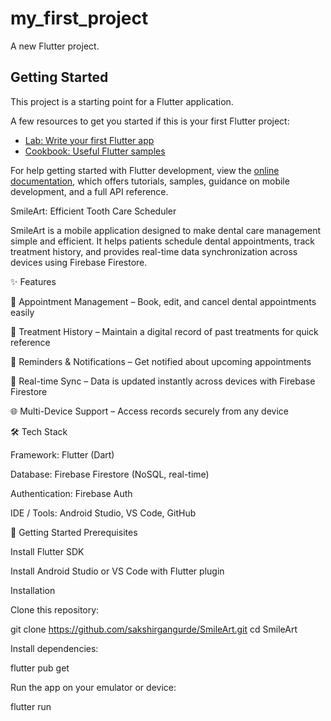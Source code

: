 # my_first_project

A new Flutter project.

## Getting Started

This project is a starting point for a Flutter application.

A few resources to get you started if this is your first Flutter project:

- [Lab: Write your first Flutter app](https://docs.flutter.dev/get-started/codelab)
- [Cookbook: Useful Flutter samples](https://docs.flutter.dev/cookbook)

For help getting started with Flutter development, view the
[online documentation](https://docs.flutter.dev/), which offers tutorials,
samples, guidance on mobile development, and a full API reference.


SmileArt: Efficient Tooth Care Scheduler

SmileArt is a mobile application designed to make dental care management simple and efficient.
It helps patients schedule dental appointments, track treatment history, and provides real-time data synchronization across devices using Firebase Firestore.

✨ Features

📅 Appointment Management – Book, edit, and cancel dental appointments easily

📝 Treatment History – Maintain a digital record of past treatments for quick reference

🔔 Reminders & Notifications – Get notified about upcoming appointments

🔄 Real-time Sync – Data is updated instantly across devices with Firebase Firestore

🌐 Multi-Device Support – Access records securely from any device

🛠️ Tech Stack

Framework: Flutter (Dart)

Database: Firebase Firestore (NoSQL, real-time)

Authentication: Firebase Auth

IDE / Tools: Android Studio, VS Code, GitHub

🚀 Getting Started
Prerequisites

Install Flutter SDK

Install Android Studio
 or VS Code with Flutter plugin

Installation

Clone this repository:

git clone https://github.com/sakshirgangurde/SmileArt.git
cd SmileArt


Install dependencies:

flutter pub get


Run the app on your emulator or device:

flutter run

